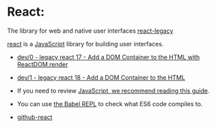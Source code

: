 # React:

The library for web and native user interfaces [react-legacy](https://legacy.reactjs.org/)

[react](https://react.dev/) is a [JavaScript](https://developer.mozilla.org/en-US/docs/Web/javascript) library for building user interfaces.


- [dev/0 - legacy react 17 - Add a DOM Container to the HTML with ReactDOM.render](./dev-0/README.md)
- [dev/1 - legacy react 18 - Add a DOM Container to the HTML](./dev-1/README.md)


- If you need to review [JavaScript, we recommend reading this guide](https://developer.mozilla.org/en-US/docs/Learn/JavaScript).
- You can use [the Babel REPL](https://babeljs.io/repl) to check what ES6 code compiles to.
- [github-react](https://github.com/facebook/react)